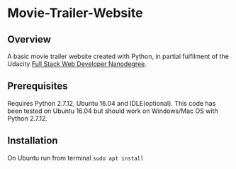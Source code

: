 # Movie-Trailer-Website


## Overview

A basic movie trailer website created with Python, in partial fulfilment of the Udacity [Full Stack Web Developer Nanodegree](https://www.udacity.com/course/full-stack-web-developer-nanodegree--nd004).

## Prerequisites

Requires Python 2.7.12, Ubuntu 16.04 and IDLE(optional).
This code has been tested on Ubuntu 16.04 but should work on Windows/Mac OS with Python 2.7.12.

## Installation

On Ubuntu run from terminal `sudo apt install`
